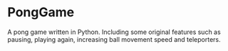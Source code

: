 # PongGame
A pong game written in Python.
Including some original features such as pausing, playing again, increasing ball movement speed and teleporters.
